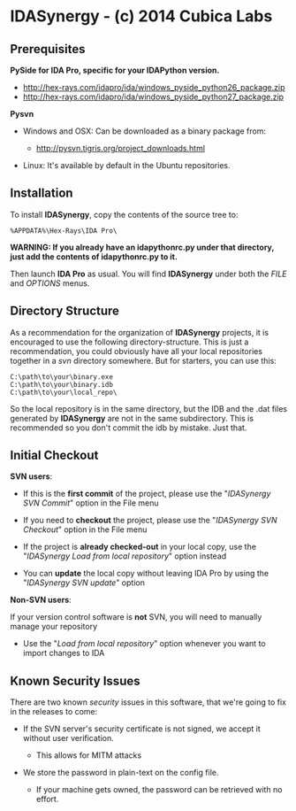 IDASynergy - (c) 2014 Cubica Labs
==============

Prerequisites
-------------

**PySide for IDA Pro, specific for your IDAPython version.**

- http://hex-rays.com/idapro/ida/windows_pyside_python26_package.zip<br />
- http://hex-rays.com/idapro/ida/windows_pyside_python27_package.zip

**Pysvn**

- Windows and OSX: Can be downloaded as a binary package from:

	- http://pysvn.tigris.org/project_downloads.html

- Linux: It's available by default in the Ubuntu repositories.

Installation
------------
To install **IDASynergy**, copy the contents of the source tree to:

	%APPDATA%\Hex-Rays\IDA Pro\

**WARNING: If you already have an idapythonrc.py under that directory, just add the contents of idapythonrc.py to it.**

Then launch **IDA Pro** as usual. You will find **IDASynergy** under both the *FILE* and *OPTIONS* menus.

Directory Structure
-------------------

As a recommendation for the organization of **IDASynergy** projects, it is encouraged to use the following directory-structure. This is just a recommendation, you could obviously have all your local repositories together in a *svn* directory somewhere. But for starters, you can use this:
	
	C:\path\to\your\binary.exe
	C:\path\to\your\binary.idb
	C:\path\to\your\local_repo\

So the local repository is in the same directory, but the IDB and the .dat files generated by **IDASynergy** are not in the same subdirectory. This is recommended so you don't commit the idb by mistake. Just that.

Initial Checkout
------------

**SVN users**:

- If this is the **first commit** of the project, please use the "*IDASynergy SVN Commit*" option in the File menu

- If you need to **checkout** the project, please use the "*IDASynergy SVN Checkout*" option in the File menu

- If the project is **already checked-out** in your local copy, use the "*IDASynergy Load from local repository*" option instead

- You can **update** the local copy without leaving IDA Pro by using the "*IDASynergy SVN update*" option


**Non-SVN users**:

If your version control software is **not** SVN, you will need to manually manage your repository

- Use the "*Load from local repository*" option whenever you want to import changes to IDA

Known Security Issues
-----------

There are two known *security* issues in this software, that we're going to fix in the releases to come:

- If the SVN server's security certificate is not signed, we accept it without user verification.

  - This allows for MITM attacks
- We store the password in plain-text on the config file.

  - If your machine gets owned, the password can be retrieved with no effort.